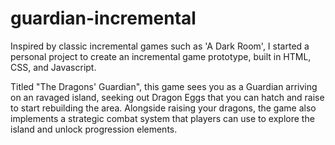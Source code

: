 # guardian-incremental
Inspired by classic incremental games such as 'A Dark Room', I started a personal project to create an incremental game prototype, built in HTML, CSS, and Javascript.

Titled "The Dragons' Guardian", this game sees you as a Guardian arriving on an ravaged island, seeking out Dragon Eggs that you can hatch and raise to start rebuilding the area.
Alongside raising your dragons, the game also implements a strategic combat system that players can use to explore the island and unlock progression elements.
